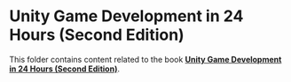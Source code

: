 # Unity Game Development in 24 Hours (Second Edition)

This folder contains content related to the book [**Unity Game Development in 24 Hours (Second Edition)**](https://www.pearson.com/us/higher-education/program/Tristem-Unity-Game-Development-in-24-Hours-Sams-Teach-Yourself-2nd-Edition/PGM66346.html).
